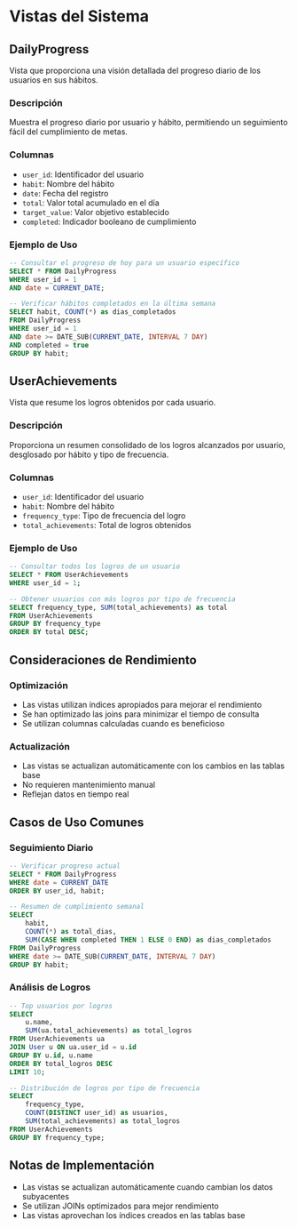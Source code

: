 # Vistas del Sistema

## DailyProgress
Vista que proporciona una visión detallada del progreso diario de los usuarios en sus hábitos.

### Descripción
Muestra el progreso diario por usuario y hábito, permitiendo un seguimiento fácil del cumplimiento de metas.

### Columnas
- `user_id`: Identificador del usuario
- `habit`: Nombre del hábito
- `date`: Fecha del registro
- `total`: Valor total acumulado en el día
- `target_value`: Valor objetivo establecido
- `completed`: Indicador booleano de cumplimiento

### Ejemplo de Uso
```sql
-- Consultar el progreso de hoy para un usuario específico
SELECT * FROM DailyProgress 
WHERE user_id = 1 
AND date = CURRENT_DATE;

-- Verificar hábitos completados en la última semana
SELECT habit, COUNT(*) as dias_completados
FROM DailyProgress
WHERE user_id = 1 
AND date >= DATE_SUB(CURRENT_DATE, INTERVAL 7 DAY)
AND completed = true
GROUP BY habit;
```

## UserAchievements
Vista que resume los logros obtenidos por cada usuario.

### Descripción
Proporciona un resumen consolidado de los logros alcanzados por usuario, desglosado por hábito y tipo de frecuencia.

### Columnas
- `user_id`: Identificador del usuario
- `habit`: Nombre del hábito
- `frequency_type`: Tipo de frecuencia del logro
- `total_achievements`: Total de logros obtenidos

### Ejemplo de Uso
```sql
-- Consultar todos los logros de un usuario
SELECT * FROM UserAchievements
WHERE user_id = 1;

-- Obtener usuarios con más logros por tipo de frecuencia
SELECT frequency_type, SUM(total_achievements) as total
FROM UserAchievements
GROUP BY frequency_type
ORDER BY total DESC;
```

## Consideraciones de Rendimiento

### Optimización
- Las vistas utilizan índices apropiados para mejorar el rendimiento
- Se han optimizado las joins para minimizar el tiempo de consulta
- Se utilizan columnas calculadas cuando es beneficioso

### Actualización
- Las vistas se actualizan automáticamente con los cambios en las tablas base
- No requieren mantenimiento manual
- Reflejan datos en tiempo real

## Casos de Uso Comunes

### Seguimiento Diario
```sql
-- Verificar progreso actual
SELECT * FROM DailyProgress
WHERE date = CURRENT_DATE
ORDER BY user_id, habit;

-- Resumen de cumplimiento semanal
SELECT 
    habit,
    COUNT(*) as total_dias,
    SUM(CASE WHEN completed THEN 1 ELSE 0 END) as dias_completados
FROM DailyProgress
WHERE date >= DATE_SUB(CURRENT_DATE, INTERVAL 7 DAY)
GROUP BY habit;
```

### Análisis de Logros
```sql
-- Top usuarios por logros
SELECT 
    u.name,
    SUM(ua.total_achievements) as total_logros
FROM UserAchievements ua
JOIN User u ON ua.user_id = u.id
GROUP BY u.id, u.name
ORDER BY total_logros DESC
LIMIT 10;

-- Distribución de logros por tipo de frecuencia
SELECT 
    frequency_type,
    COUNT(DISTINCT user_id) as usuarios,
    SUM(total_achievements) as total_logros
FROM UserAchievements
GROUP BY frequency_type;
```

## Notas de Implementación

- Las vistas se actualizan automáticamente cuando cambian los datos subyacentes
- Se utilizan JOINs optimizados para mejor rendimiento
- Las vistas aprovechan los índices creados en las tablas base 